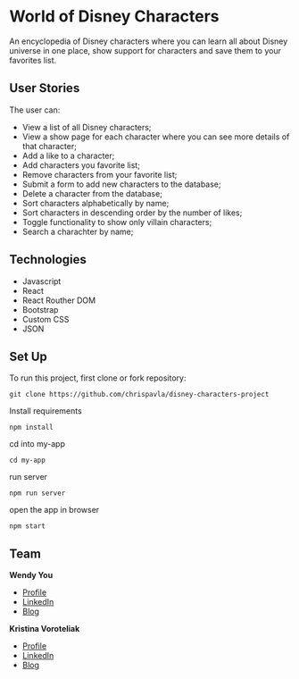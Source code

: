# World of Disney Characters
An encyclopedia of Disney characters where you can learn all about Disney universe in one place, show support for characters and save them to your favorites list.  
 
## User Stories

The user can:

- View a list of all Disney characters;
- View a show page for each character where you can see more details of that character;
- Add a like to a character;
- Add characters you favorite list;
- Remove characters from your favorite list;
- Submit a form to add new characters to the database;
- Delete a character from the database;
- Sort characters alphabetically by name;
- Sort characters in descending order by the number of likes;
- Toggle functionality to show only villain characters;
- Search a charachter by name;

## Technologies

- Javascript
- React
- React Routher DOM
- Bootstrap
- Custom CSS
- JSON

## Set Up

To run this project, first clone or fork repository:

```
git clone https://github.com/chrispavla/disney-characters-project
```

Install requirements

```
npm install
```

cd into my-app

```
cd my-app
```

run server 

```
npm run server
```

open the app in browser

```
npm start
```


## Team
**Wendy You**

- [Profile](https://github.com/wyou130)
- [LinkedIn](https://www.linkedin.com/in/wendy-you/)
- [Blog](https://medium.com/@wyou130)

**Kristina Voroteliak**

- [Profile](https://github.com/chrispavla)
- [LinkedIn](https://www.linkedin.com/in/kristina-voroteliak/)
- [Blog](https://dev.to/chrispavla)
